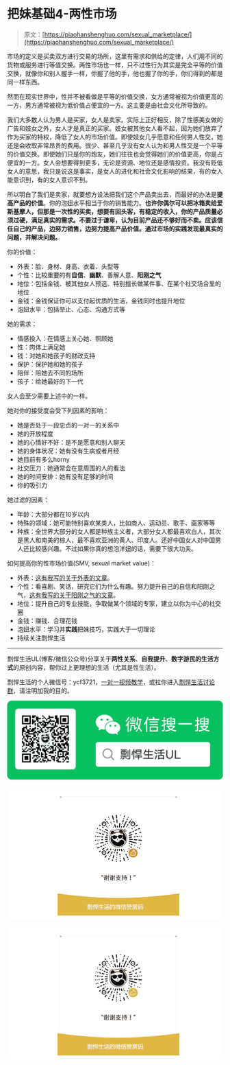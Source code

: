 # 把妹基础4-两性市场

> 原文：[https://piaohanshenghuo.com/sexual_marketplace/](https://piaohanshenghuo.com/sexual_marketplace/)

市场的定义是买卖双方进行交易的场所，这里有需求和供给的定律，人们用不同的货物或服务进行等值交换。两性市场也一样，只不过性行为其实是完全平等的价值交换，就像你和别人握手一样，你握了他的手，他也握了你的手，你们得到的都是同一样东西。

然而在现实世界中，性并不被看做是平等的价值交换，女方通常被视为价值更高的一方，男方通常被视为低价值占便宜的一方。这主要是由社会文化所导致的。

我们大多数人认为男人是买家，女人是卖家。实际上正好相反，除了性感美女做的广告和妓女之外，女人才是真正的买家。妓女被其他女人看不起，因为她们放弃了作为买家的特权，降低了女人的市场价值。即使妓女几乎愿意和任何男人性交，她还是会收取非常昂贵的费用。很少、甚至几乎没有女人认为和男人性交是一个平等的价值交换。即使她们只是你的炮友，她们往往也会觉得她们的价值更高，你是占便宜的一方。女人会想要得到更多，无论是资源、地位还是感情投资。我没有贬低女人的意思，我只是说这是事实，是女人的进化和社会文化影响的结果，有的女人能意识到，有的女人意识不到。

所以明白了我们是卖家，就要想方设法把我们这个产品卖出去，而最好的办法是**提高产品的价值**。你的泡妞水平相当于你的销售能力。**也许你偶尔可以把冰箱卖给爱斯基摩人，但那是一次性的买卖，想要有回头客，有稳定的收入，你的产品质量必须过硬，满足真实的需求。不要过于谦卑，认为目前产品还不够好而不卖。应该信任自己的产品，边努力销售，边努力提高产品价值。通过市场的实践发现最真实的问题，并解决问题。**

你的价值：

*   外表：脸、身材、身高、衣着、头型等
*   个性：比较重要的有**自信**、**幽默**、善解人意、**阳刚之气**
*   地位：包括金钱、被其他女人预选、特别擅长做某件事、在某个社交场合里的地位
*   金钱：金钱保证你可以支付起优质的生活，金钱同时也提升地位
*   泡妞水平：包括举止、心态、沟通方式等

她的需求：

*   情感投入：在情感上关心她、照顾她
*   性：肉体上满足她
*   钱：对她和她孩子的财政支持
*   保护：保护她和她的孩子
*   陪伴：陪她去不同的场所
*   孩子：给她最好的下一代

女人会至少需要上述中的一样。

她对你的接受度会受下列因素的影响：

*   她是否处于一段忠贞的一对一的关系中
*   她的开放程度
*   她的心情好不好：是不是愿意和别人聊天
*   她的身体状况：她有没有生病或者月经
*   她目前有多么horny
*   社交压力：她通常会在意周围的人的看法
*   她的时间安排：她有没有足够的时间
*   你的吸引力

她过滤的因素：

*   年龄：大部分都在10岁以内
*   特殊的领域：她可能特别喜欢某类人，比如商人、运动员、歌手、画家等等
*   种族：全世界大部分的女人都是种族主义者，大部分女人都最喜欢白人，其次是黑人和南美的棕人，最不喜欢亚洲的黄人、印度人。还好中国女人对中国男人还比较感兴趣。不过如果你真的想泡洋妞的话，需要下很大功夫。

如何提高你的性市场价值(SMV, sexual market value)：

*   外表：[这有我写的关于外表的文章](https://piaohanshenghuo.com/appearance/)。
*   个性：看喜剧、笑话，研究它们为什么有趣。努力提升自己的自信和阳刚之气，[这有我写的关于阳刚之气的文章](https://piaohanshenghuo.com/masculinity/)。
*   地位：提升自己的专业技能，争取做某个领域的专家，建立以你为中心的社交圈
*   金钱：赚钱、合理花钱
*   泡妞水平：学习并**实践**把妹技巧，实践大于一切理论
*   持续关注剽悍生活

* * *

剽悍生活UL(博客/微信公众号)分享关于**两性关系**、**自我提升**、**数字游民的生活方式**的原创内容，帮你过上更理想的生活（尤其是性生活）。

剽悍生活的个人微信号：ycf3721，[一对一视频教学](https://piaohanshenghuo.com/1on1_coaching/)，或拉你进入[剽悍生活讨论群](https://piaohanshenghuo.com/ul-wechat-group/)，请注明加我的目的。

![](img/cd21a79bb7339e9feac101b7d8f24243.png)

![](img/48a213915b598d48c51d7cbc5ebeaa6c.png)

![](img/253ab21a9c1e16853784357fbee5c563.png)


